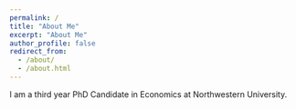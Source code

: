 ```yaml
---
permalink: /
title: "About Me"
excerpt: "About Me"
author_profile: false
redirect_from: 
  - /about/
  - /about.html
---
```


I am a third year PhD Candidate in Economics at Northwestern University.

